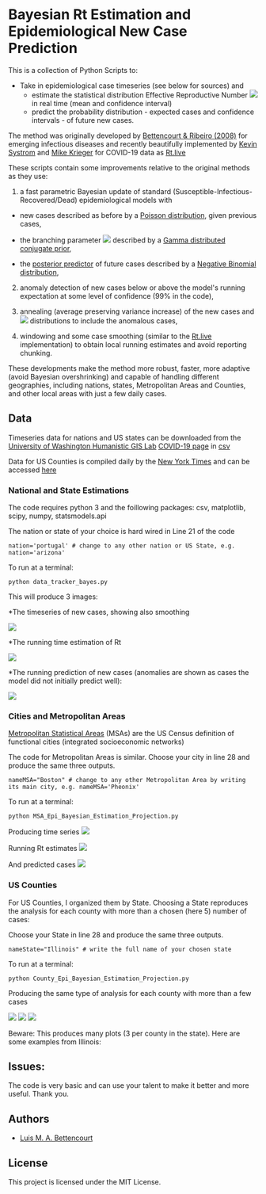 # Bayesian Rt Estimation and Epidemiological New Case Prediction

This is a collection of Python Scripts to:

  - Take in epidemiological case timeseries (see below for sources)
  and
	- estimate the statistical distribution Effective Reproductive Number <img src="https://render.githubusercontent.com/render/math?math=R_t"> in real time (mean and confidence interval)
	- predict the probability distribution - expected cases and confidence intervals - of future new cases.
  
The method was originally developed by [Bettencourt & Ribeiro (2008)](https://journals.plos.org/plosone/article?id=10.1371/journal.pone.0002185) for emerging infectious diseases and recently beautifully implemented by [Kevin Systrom](https://twitter.com/kevin) and [Mike Krieger](https://twitter.com/mikeyk) for COVID-19 data as [Rt.live](Rt.live)

These scripts contain some improvements relative to the original methods as they use: 
1. a fast parametric Bayesian update of standard (Susceptible-Infectious-Recovered/Dead) epidemiological models 
        with 
	
* new cases described as before by a [Poisson distribution](https://en.wikipedia.org/wiki/Poisson_distribution), given previous cases,
	
* the branching parameter <img src="https://render.githubusercontent.com/render/math?math=b_t"> described by a [Gamma distributed](https://en.wikipedia.org/wiki/Gamma_distribution) [conjugate prior](https://en.wikipedia.org/wiki/Conjugate_prior), 
	
* the [posterior predictor](https://en.wikipedia.org/wiki/Posterior_predictive_distribution) of future cases described by a [Negative Binomial distribution](https://en.wikipedia.org/wiki/Negative_binomial_distribution),

2. anomaly detection of new cases below or above the model's running expectation at some level of confidence (99% in the code),

3. annealing (average preserving variance increase) of the new cases and <img src="https://render.githubusercontent.com/render/math?math=R_t"> distributions to include the anomalous cases,

4. windowing and some case smoothing (similar to the [Rt.live](Rt.live)
 implementation) to obtain local running estimates and avoid reporting chunking.

These developments make the method more robust, faster, more adaptive (avoid Bayesian overshrinking) and capable of handling different geographies, 
including nations, states, Metropolitan Areas and Counties, and other local areas with just a few daily cases. 

## Data 

Timeseries data for nations and US states can be downloaded from the [University of Washington Humanistic GIS Lab](https://hgis.uw.edu)  [COVID-19 page](https://hgis.uw.edu/virus/) in [csv](https://hgis.uw.edu/virus/assets/virus.csv)

Data for US Counties is compiled daily by the [New York Times](https://www.nytimes.com/interactive/2020/us/coronavirus-us-cases.html) and can be accessed [here](https://github.com/nytimes/covid-19-data)

### National and State Estimations

The code requires python 3 and the foillowing packages: csv, matplotlib, scipy, numpy, statsmodels.api

The nation or state of your choice is hard wired in Line 21 of the code 

```
nation='portugal' # change to any other nation or US State, e.g. nation='arizona'
```

To run at a terminal:

```
python data_tracker_bayes.py
```
This will produce 3 images:

*The timeseries of new cases, showing also smoothing 

<img src="./images/NewCases_Timeseries_portugal.png" >

*The running time estimation of Rt

<img src="./images/Rt_Estimation_portugal.png" >

*The running prediction of new cases (anomalies are shown as cases the  model did not initially predict well):

<img src="./images/Observed_Predicted_New_Cases_Anomalies_portugal.png" >


### Cities and Metropolitan Areas

[Metropolitan Statistical Areas](https://www.census.gov/programs-surveys/metro-micro/about.html) (MSAs) are the US Census definition of functional cities (integrated socioeconomic networks)

The code for Metropolitan Areas is similar. Choose your city in line 28 and produce the same three outputs.
```
nameMSA="Boston" # change to any other Metropolitan Area by writing its main city, e.g. nameMSA='Pheonix'
```

To run at a terminal:

```
python MSA_Epi_Bayesian_Estimation_Projection.py
```

Producing time series
<img src="./images/Daily_New_Cases_w_Smoothing_Chicago-Naperville-Elgin IL-IN-WI.png" > 

Running Rt estimates
<img src="./images/Rt_w_Uncertainty_Chicago-Naperville-Elgin IL-IN-WI.png"> 

And predicted cases
<img src="./images/Observed_vs_Predicted_Daily_Cases_Chicago-Naperville-Elgin IL-IN-WI.png"> 


### US Counties

For US Counties, I organized them by State. Choosing a State reproduces the analysis for each county with more than a chosen (here 5) number of cases:

Choose your State in line 28 and produce the same three outputs.
```
nameState="Illinois" # write the full name of your chosen state
```
To run at a terminal:

```
python County_Epi_Bayesian_Estimation_Projection.py
```

Producing the same type of analysis for  each county with more than a few cases

<img src="./images/Daily_New_Cases_w_Smoothing_Winnebago County, Illinois.png" > 

<img src="./images/Rt_w_Uncertainty_Winnebago County, Illinois.png" > 

<img src="./images/Observed_vs_Predicted_Daily_Cases_Winnebago County, Illinois.png" >

Beware: This produces many plots (3 per county in the state). Here are some examples from Illinois:


## Issues:

The code is very basic and can use your talent to make it better and more useful. Thank you.

## Authors

* [Luis M. A. Bettencourt](https://twitter.com/BettencourtLuis)

## License

This project is licensed under the MIT License.

